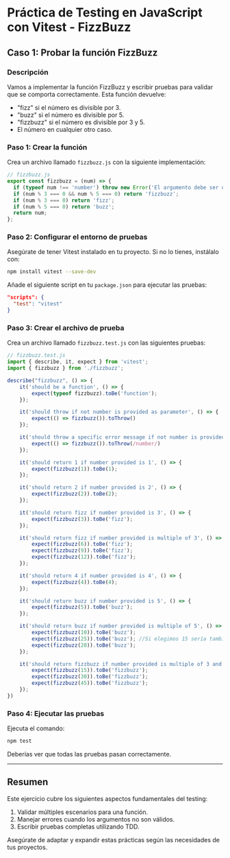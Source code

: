 # Práctica de Testing en JavaScript con Vitest - FizzBuzz

## **Caso 1: Probar la función FizzBuzz**

### Descripción
Vamos a implementar la función FizzBuzz y escribir pruebas para validar que se comporta correctamente. Esta función devuelve:
- "fizz" si el número es divisible por 3.
- "buzz" si el número es divisible por 5.
- "fizzbuzz" si el número es divisible por 3 y 5.
- El número en cualquier otro caso.

### Paso 1: Crear la función
Crea un archivo llamado `fizzbuzz.js` con la siguiente implementación:

```javascript
// fizzbuzz.js
export const fizzbuzz = (num) => {
  if (typeof num !== 'number') throw new Error('El argumento debe ser un número');
  if (num % 3 === 0 && num % 5 === 0) return 'fizzbuzz';
  if (num % 3 === 0) return 'fizz';
  if (num % 5 === 0) return 'buzz';
  return num;
};
```

### Paso 2: Configurar el entorno de pruebas
Asegúrate de tener Vitest instalado en tu proyecto. Si no lo tienes, instálalo con:

```bash
npm install vitest --save-dev
```

Añade el siguiente script en tu `package.json` para ejecutar las pruebas:

```json
"scripts": {
  "test": "vitest"
}
```

### Paso 3: Crear el archivo de prueba
Crea un archivo llamado `fizzbuzz.test.js` con las siguientes pruebas:

```javascript
// fizzbuzz.test.js
import { describe, it, expect } from 'vitest';
import { fizzbuzz } from './fizzbuzz';

describe("fizzbuzz", () => {
    it('should be a function', () => {
        expect(typeof fizzbuzz).toBe('function');
    });

    it('should throw if not number is provided as parameter', () => {
        expect(() => fizzbuzz()).toThrow()
    });

    it('should throw a specific error message if not number is provided as parameter', () => {
        expect(() => fizzbuzz()).toThrow(/number/)
    });

    it('should return 1 if number provided is 1', () => {
        expect(fizzbuzz(1)).toBe(1);
    });

    it('should return 2 if number provided is 2', () => {
        expect(fizzbuzz(2)).toBe(2);
    });

    it('should return fizz if number provided is 3', () => {
        expect(fizzbuzz(3)).toBe('fizz');
    });

    it('should return fizz if number provided is multiple of 3', () => {
        expect(fizzbuzz(6)).toBe('fizz');
        expect(fizzbuzz(9)).toBe('fizz');
        expect(fizzbuzz(12)).toBe('fizz');
    });

    it('should return 4 if number provided is 4', () => {
        expect(fizzbuzz(4)).toBe(4);
    });

    it('should return buzz if number provided is 5', () => {
        expect(fizzbuzz(5)).toBe('buzz');
    });

    it('should return buzz if number provided is multiple of 5', () => {
        expect(fizzbuzz(10)).toBe('buzz');
        expect(fizzbuzz(25)).toBe('buzz'); //Si elegimos 15 sería también múltiplo de 3 y 5
        expect(fizzbuzz(20)).toBe('buzz');
    });

    it('should return fizzbuzz if number provided is multiple of 3 and 5', () => {
        expect(fizzbuzz(15)).toBe('fizzbuzz');
        expect(fizzbuzz(30)).toBe('fizzbuzz');
        expect(fizzbuzz(45)).toBe('fizzbuzz');
    });
})
```

### Paso 4: Ejecutar las pruebas
Ejecuta el comando:

```bash
npm test
```

Deberías ver que todas las pruebas pasan correctamente.

---

## Resumen
Este ejercicio cubre los siguientes aspectos fundamentales del testing:
1. Validar múltiples escenarios para una función.
2. Manejar errores cuando los argumentos no son válidos.
3. Escribir pruebas completas utilizando TDD.

Asegúrate de adaptar y expandir estas prácticas según las necesidades de tus proyectos.

